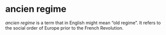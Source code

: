 # ancien regime

_ancien regime_ is a term that in English might mean &ldquo;old regime&rdquo;. It refers to the social order of Europe prior to the French Revolution.

